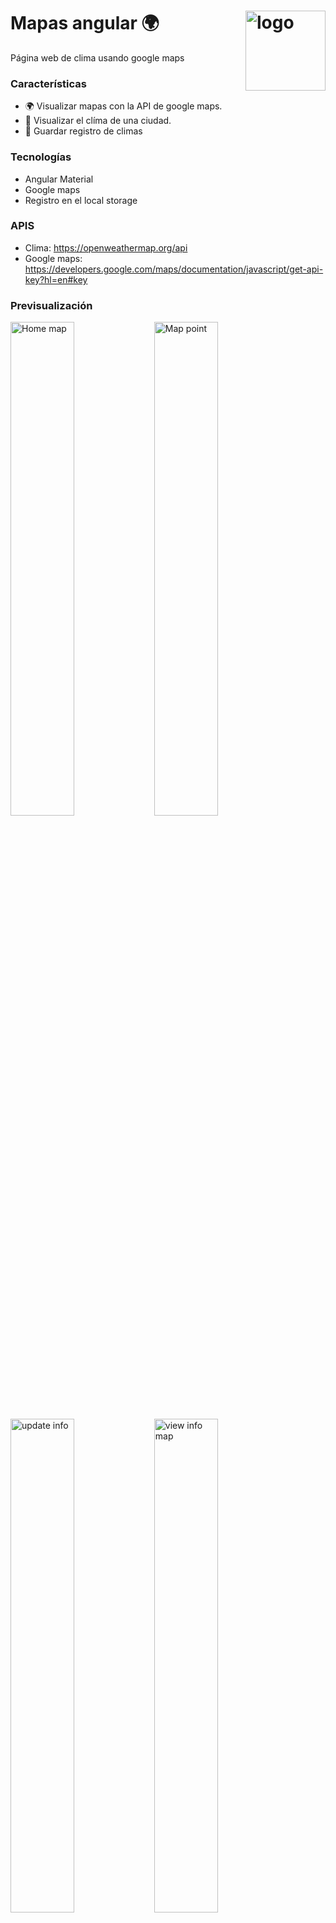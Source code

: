 # Mapas angular :earth_africa: <img alt="logo" width="128px" align="right" src="https://res.cloudinary.com/djdcezwon/image/upload/v1569087127/public_apps/mapas_angular/icon_dnhnor.png">

Página web de clima usando google maps

### Características
- :earth_africa: Visualizar mapas con la API de google maps.
- :sunrise: Visualizar el clíma de una ciudad.
- :dart: Guardar registro de climas

### Tecnologías
- Angular Material
- Google maps
- Registro en el local storage

### APIS

- Clima: https://openweathermap.org/api
- Google maps: https://developers.google.com/maps/documentation/javascript/get-api-key?hl=en#key

### Previsualización 

<img alt="Home map" width="45%" align="left" src="https://res.cloudinary.com/djdcezwon/image/upload/v1569087129/public_apps/mapas_angular/mapas4_ynnlq4.png">
<img alt="Map point" width=45%" align="left" src="https://res.cloudinary.com/djdcezwon/image/upload/v1569087130/public_apps/mapas_angular/mapas9_iwizq2.png">
<img alt="update info" width="45%" align="left" src="https://res.cloudinary.com/djdcezwon/image/upload/v1569087129/public_apps/mapas_angular/mapas8_ium1ni.png">

<img alt="view info map" width="45%" align="left" src="https://res.cloudinary.com/djdcezwon/image/upload/v1569087129/public_apps/mapas_angular/mapas6_h412pw.png">
<img alt="map view" width="45%" align="left" src="https://res.cloudinary.com/djdcezwon/image/upload/v1569087132/public_apps/mapas_angular/mapas7_fq2u61.png">                                                                            
